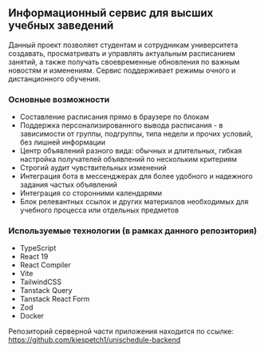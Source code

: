 ## Информационный сервис для высших учебных заведений

Данный проект позволяет студентам и сотрудникам университета создавать, просматривать и управлять актуальным расписанием
занятий, а также получать своевременные обновления по важным новостям и изменениям.
Сервис поддерживает режимы очного и дистанционного обучения.

### Основные возможности
- Составление расписания прямо в браузере по блокам
- Поддержка персонализированного вывода расписания - в зависимости от группы, подгруппы, типа недели и прочих условий, без лишней информации
- Центр объявлений разного вида: обычных и длительных, гибкая настройка получателей объявлений по нескольким критериям
- Строгий аудит чувствительных изменений
- Интеграция бота в мессенджерах для более удобного и надежного задания частых объявлений
- Интеграция со сторонними календарями
- Блок релевантных ссылок и других материалов необходимых для учебного процесса или отдельных предметов

### Используемые технологии (в рамках данного репозитория)
- TypeScript
- React 19
- React Compiler
- Vite
- TailwindCSS
- Tanstack Query
- Tanstack React Form
- Zod
- Docker

Репозиторий серверной части приложения находится по ссылке: https://github.com/kiespetch1/unischedule-backend